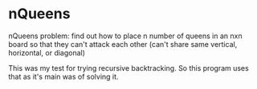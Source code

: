 # nQueens
nQueens problem:      find out how to place n number of queens in an nxn board so that they can't attack each other 
(can't share same vertical, horizontal, or diagonal)

This was my test for trying recursive backtracking. So this program uses that as it's main was of solving it.
